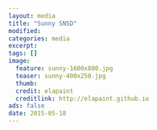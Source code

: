 ```yaml
---
layout: media
title: "Sunny SNSD"
modified:
categories: media
excerpt:
tags: []
image:
  feature: sunny-1600x800.jpg
  teaser: sunny-400x250.jpg
  thumb:
  credit: elapaint
  creditlink: http://elapaint.github.io
ads: false
date: 2015-05-18
---
```




